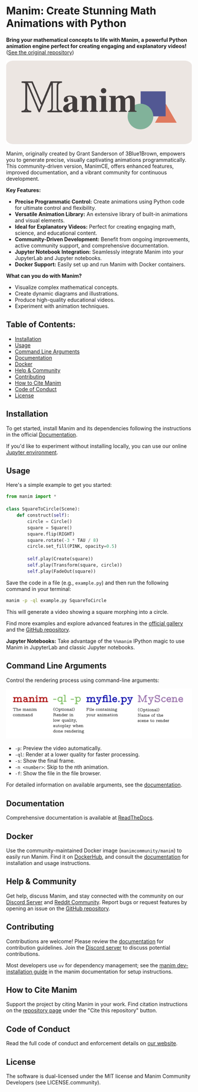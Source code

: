 # Manim: Create Stunning Math Animations with Python

**Bring your mathematical concepts to life with Manim, a powerful Python animation engine perfect for creating engaging and explanatory videos!** ([See the original repository](https://github.com/ManimCommunity/manim))

<p align="center">
    <a href="https://www.manim.community/"><img src="https://raw.githubusercontent.com/ManimCommunity/manim/main/logo/cropped.png" alt="Manim Logo"></a>
</p>

Manim, originally created by Grant Sanderson of 3Blue1Brown, empowers you to generate precise, visually captivating animations programmatically. This community-driven version, ManimCE, offers enhanced features, improved documentation, and a vibrant community for continuous development.

**Key Features:**

*   **Precise Programmatic Control:** Create animations using Python code for ultimate control and flexibility.
*   **Versatile Animation Library:** An extensive library of built-in animations and visual elements.
*   **Ideal for Explanatory Videos:** Perfect for creating engaging math, science, and educational content.
*   **Community-Driven Development:** Benefit from ongoing improvements, active community support, and comprehensive documentation.
*   **Jupyter Notebook Integration:** Seamlessly integrate Manim into your JupyterLab and Jupyter notebooks.
*   **Docker Support:** Easily set up and run Manim with Docker containers.

**What can you do with Manim?**

*   Visualize complex mathematical concepts.
*   Create dynamic diagrams and illustrations.
*   Produce high-quality educational videos.
*   Experiment with animation techniques.

## Table of Contents:

*   [Installation](#installation)
*   [Usage](#usage)
*   [Command Line Arguments](#command-line-arguments)
*   [Documentation](#documentation)
*   [Docker](#docker)
*   [Help & Community](#help-with-manim)
*   [Contributing](#contributing)
*   [How to Cite Manim](#how-to-cite-manim)
*   [Code of Conduct](#code-of-conduct)
*   [License](#license)

## Installation

To get started, install Manim and its dependencies following the instructions in the official [Documentation](https://docs.manim.community/en/stable/installation.html).

If you'd like to experiment without installing locally, you can use our online [Jupyter environment](https://try.manim.community/).

## Usage

Here's a simple example to get you started:

```python
from manim import *

class SquareToCircle(Scene):
    def construct(self):
        circle = Circle()
        square = Square()
        square.flip(RIGHT)
        square.rotate(-3 * TAU / 8)
        circle.set_fill(PINK, opacity=0.5)

        self.play(Create(square))
        self.play(Transform(square, circle))
        self.play(FadeOut(square))
```

Save the code in a file (e.g., `example.py`) and then run the following command in your terminal:

```bash
manim -p -ql example.py SquareToCircle
```

This will generate a video showing a square morphing into a circle.

Find more examples and explore advanced features in the [official gallery](https://docs.manim.community/en/stable/examples.html) and the [GitHub repository](example_scenes).

**Jupyter Notebooks:** Take advantage of the `%%manim` IPython magic to use Manim in JupyterLab and classic Jupyter notebooks.

## Command Line Arguments

Control the rendering process using command-line arguments:

![manim-illustration](https://raw.githubusercontent.com/ManimCommunity/manim/main/docs/source/_static/command.png)

*   `-p`: Preview the video automatically.
*   `-ql`: Render at a lower quality for faster processing.
*   `-s`: Show the final frame.
*   `-n <number>`: Skip to the nth animation.
*   `-f`: Show the file in the file browser.

For detailed information on available arguments, see the [documentation](https://docs.manim.community/en/stable/guides/configuration.html).

## Documentation

Comprehensive documentation is available at [ReadTheDocs](https://docs.manim.community/).

## Docker

Use the community-maintained Docker image (`manimcommunity/manim`) to easily run Manim. Find it on [DockerHub](https://hub.docker.com/r/manimcommunity/manim), and consult the [documentation](https://docs.manim.community/en/stable/installation/docker.html) for installation and usage instructions.

## Help & Community

Get help, discuss Manim, and stay connected with the community on our [Discord Server](https://www.manim.community/discord/) and [Reddit Community](https://www.reddit.com/r/manim/). Report bugs or request features by opening an issue on the [GitHub repository](https://github.com/ManimCommunity/manim).

## Contributing

Contributions are welcome! Please review the [documentation](https://docs.manim.community/en/stable/contributing.html) for contribution guidelines.
Join the [Discord server](https://www.manim.community/discord/) to discuss potential contributions.

Most developers use `uv` for dependency management; see the [manim dev-installation guide](https://docs.manim.community/en/latest/contributing/development.html) in the manim documentation for setup instructions.

## How to Cite Manim

Support the project by citing Manim in your work. Find citation instructions on the [repository page](https://github.com/ManimCommunity/manim) under the "Cite this repository" button.

## Code of Conduct

Read the full code of conduct and enforcement details on [our website](https://docs.manim.community/en/stable/conduct.html).

## License

The software is dual-licensed under the MIT license and Manim Community Developers (see LICENSE.community).